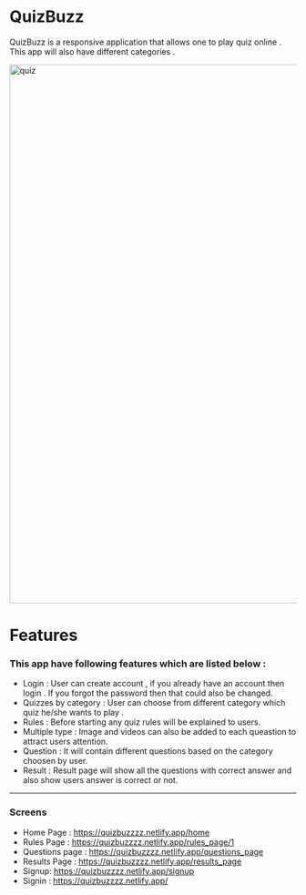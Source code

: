 # QuizBuzz

QuizBuzz is a responsive  application that allows one to play quiz online . This app will also have different categories .
 
 <img width="947" alt="quiz" src="https://user-images.githubusercontent.com/83440686/154954696-2644b051-1a04-4e99-921e-b38b8d08f011.png">

# Features 


### This app have following features which are listed below :

- Login : User can create account , if you already have an account then login . If you forgot the password then that could also be changed.
- Quizzes by category : User can choose from different category which quiz he/she wants to play .
- Rules  : Before starting any quiz rules will be explained to users.
- Multiple type : Image and videos can also be added to each queastion to attract users attention.
- Question : It will contain different questions based on the category choosen by user.
- Result : Result page will show all the questions with correct answer and also show users answer is correct or not.

---

### Screens 

- Home Page : https://quizbuzzzz.netlify.app/home
- Rules Page : https://quizbuzzzz.netlify.app/rules_page/1
- Questions page : https://quizbuzzzz.netlify.app/questions_page
- Results Page :  https://quizbuzzzz.netlify.app/results_page
- Signup: https://quizbuzzzz.netlify.app/signup
- Signin : https://quizbuzzzz.netlify.app/

